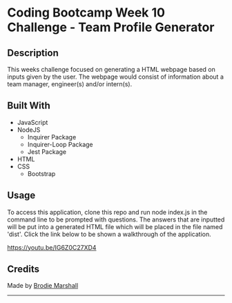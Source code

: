 # Coding Bootcamp Week 10 Challenge - Team Profile Generator

## Description

This weeks challenge focused on generating a HTML webpage based on inputs given by the user. The webpage would consist of information about a team manager, engineer(s) and/or intern(s).

## Built With

* JavaScript
* NodeJS
    * Inquirer Package
    * Inquirer-Loop Package
    * Jest Package
* HTML
* CSS
    * Bootstrap

## Usage

To access this application, clone this repo and run node index.js in the command line to be prompted with questions. The answers that are inputted will be put into a generated HTML file which will be placed in the file named 'dist'. Click the link below to be shown a walkthrough of the application.

https://youtu.be/IG6Z0C27XD4 

## Credits

Made by [Brodie Marshall](https://github.com/brodie02)

---